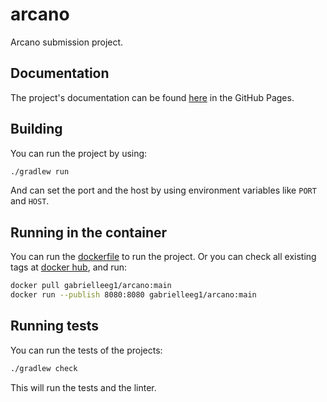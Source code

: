 # arcano

Arcano submission project.

## Documentation

The project's documentation can be found [here](https://gabrielleeg1.github.io/arcano/) in the GitHub Pages.

## Building

You can run the project by using:

```bash
./gradlew run
```

And can set the port and the host by using environment variables like `PORT` and `HOST`.

## Running in the container

You can run the [dockerfile](dockerfile) to run the project. Or you can check all existing tags
at [docker hub](https://hub.docker.com/repository/docker/gabrielleeg1/arcano), and run:

```bash
docker pull gabrielleeg1/arcano:main
docker run --publish 8080:8080 gabrielleeg1/arcano:main
```

## Running tests

You can run the tests of the projects:

```bash
./gradlew check
```

This will run the tests and the linter.
